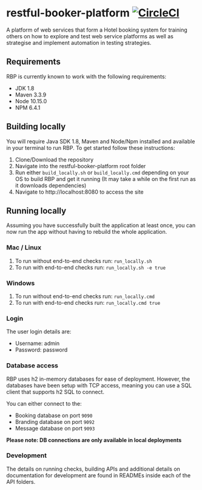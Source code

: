 # restful-booker-platform [![CircleCI](https://circleci.com/gh/mwinteringham/restful-booker-platform.svg?style=svg)](https://circleci.com/gh/mwinteringham/restful-booker-platform)
A platform of web services that form a Hotel booking system for training others on how to explore and test web service platforms as well as strategise and implement automation in testing strategies.

## Requirements
RBP is currently known to work with the following requirements:

- JDK 1.8
- Maven 3.3.9
- Node 10.15.0
- NPM 6.4.1

## Building locally

You will require Java SDK 1.8, Maven and Node/Npm installed and available in your terminal to run RBP. To get started follow these instructions:

1. Clone/Download the repository
2. Navigate into the restful-booker-platform root folder
3. Run either ```build_locally.sh``` or ```build_locally.cmd``` depending on your OS to build RBP and get it running (It may take a while on the first run as it downloads dependencies)
4. Navigate to http://localhost:8080 to access the site

## Running locally

Assuming you have successfully built the application at least once, you can now run the app without having to rebuild the whole application.

### Mac / Linux
1. To run without end-to-end checks run: ```run_locally.sh```
2. To run with end-to-end checks run: ```run_locally.sh -e true```

### Windows
1. To run without end-to-end checks run: ```run_locally.cmd```
2. To run with end-to-end checks run: ```run_locally.cmd true```

### Login
The user login details are:
* Username: admin
* Password: password

### Database access

RBP uses h2 in-memory databases for ease of deployment. However, the databases have been setup with TCP access, meaning you can use a SQL client that supports h2 SQL to connect.

You can either connect to the:
* Booking database on port ```9090```
* Branding database on port ```9092```
* Message database on port ```9093```

**Please note: DB connections are only available in local deployments**

### Development

The details on running checks, building APIs and additional details on documentation for development are found in READMEs inside each of the API folders.
